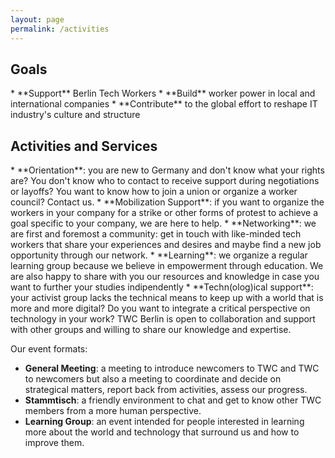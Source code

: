 ```yaml
---
layout: page
permalink: /activities
---
```


<style>h1, .main-wrapper h2, h3 {text-align: left; font-weight: bold;}</style>
<h2>Goals</h2>
* **Support** Berlin Tech Workers
* **Build** worker power in local and international companies
* **Contribute** to the global effort to reshape IT industry's culture and structure

<h2>Activities and Services</h2>
* **Orientation**: you are new to Germany and don't know what your rights are? You don't know who to contact to receive support during negotiations or layoffs? You want to know how to join a union or organize a worker council? Contact us.
* **Mobilization Support**: if you want to organize the workers in your company for a strike or other forms of protest to achieve a goal specific to your company, we are here to help.
* **Networking**: we are first and foremost a community: get in touch with like-minded tech workers that share your experiences and desires and maybe find a new job opportunity through our network.
* **Learning**: we organize a regular learning group because we believe in empowerment through education. We are also happy to share with you our resources and knowledge in case you want to further your studies indipendently
* **Techn(olog)ical support**: your activist group lacks the technical means to keep up with a world that is more and more digital? Do you want to integrate a critical perspective on technology in your work? TWC Berlin is open to collaboration and support with other groups and willing to share our knowledge and expertise.

Our event formats:

* **General Meeting**: a meeting to introduce newcomers to TWC and TWC to newcomers but also a meeting to coordinate and decide on strategical matters, report back from activities, assess our progress.
* **Stammtisch**: a friendly environment to chat and get to know other TWC members from a more human perspective.
* **Learning Group**: an event intended for people interested in learning more about the world and technology that surround us and how to improve them.
